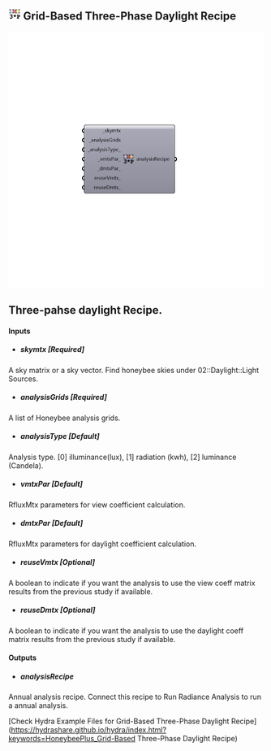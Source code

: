 ## ![](../../images/icons/Grid-Based_Three-Phase_Daylight_Recipe.png) Grid-Based Three-Phase Daylight Recipe

![](../../images/components/Grid-Based_Three-Phase_Daylight_Recipe.png)

Three-pahse daylight Recipe.
 -

#### Inputs
* ##### skymtx [Required]
A sky matrix or a sky vector. Find honeybee skies under 02::Daylight::Light Sources.
* ##### analysisGrids [Required]
A list of Honeybee analysis grids.
* ##### analysisType [Default]
Analysis type. [0] illuminance(lux), [1] radiation (kwh),
 [2] luminance (Candela).
* ##### vmtxPar [Default]
RfluxMtx parameters for view coefficient calculation.
* ##### dmtxPar [Default]
RfluxMtx parameters for daylight coefficient calculation.
* ##### reuseVmtx [Optional]
A boolean to indicate if you want the analysis to use the view
 coeff matrix results from the previous study if available.
* ##### reuseDmtx [Optional]
A boolean to indicate if you want the analysis to use the daylight
 coeff matrix results from the previous study if available.

#### Outputs
* ##### analysisRecipe
Annual analysis recipe. Connect this recipe to Run Radiance
 Analysis to run a annual analysis.


[Check Hydra Example Files for Grid-Based Three-Phase Daylight Recipe](https://hydrashare.github.io/hydra/index.html?keywords=HoneybeePlus_Grid-Based Three-Phase Daylight Recipe)